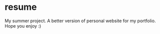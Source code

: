 # resume
My summer project. A better version of personal website for my portfolio. Hope you enjoy :)
